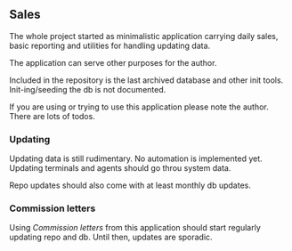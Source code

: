 ## Sales

The whole project started as minimalistic application carrying daily sales,
basic reporting and utilities for handling updating data.

The application can serve other purposes for the author.

Included in the repository is the last archived database and other init tools.
Init-ing/seeding the db is not documented.

If you are using or trying to use this application please note the author.
There are lots of todos.

### Updating 
Updating data is still rudimentary. No automation is implemented yet.
Updating terminals and agents should go throu system data.

Repo updates should also come with at least monthly db updates.

### Commission letters
Using _Commission letters_ from this application should start regularly updating
repo and db. Until then, updates are sporadic.
